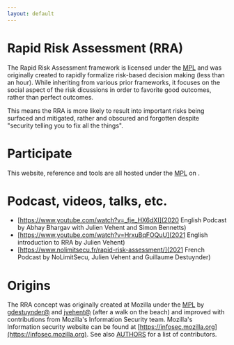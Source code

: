 ```yaml
---
layout: default
---
```


# Rapid Risk Assessment (RRA)

The Rapid Risk Assessment framework is licensed under the [MPL](LICENSE) and was originally created to rapidly formalize risk-based decision making (less than an hour). While inheriting from various prior frameworks, it focuses on the social aspect of the risk dicussions in order to favorite good outcomes, rather than perfect outcomes.

This means the RRA is more likely to result into important risks being surfaced and mitigated, rather and obscured and forgotten despite "security telling you to fix all the things".

# Participate

This website, reference and tools are all hosted under the [MPL](LICENSE) on [](https://github.com/rapidriskassessment).

# Podcast, videos, talks, etc.

- [https://www.youtube.com/watch?v=_fje_HX6dXI](2020 English Podcast by Abhay Bhargav with Julien Vehent and Simon Bennetts)
- [https://www.youtube.com/watch?v=HrxuBqFOQuU](2021 English introduction to RRA by Julien Vehent)
- [https://www.nolimitsecu.fr/rapid-risk-assessment/](2021 French Podcast by NoLimitSecu, Julien Vehent and Guillaume Destuynder)


# Origins

The RRA concept was originally created at Mozilla under the [MPL](LICENSE) by [gdestuynder@](https://github.com/gdestuynder) and [jvehent@](https://github.com/jvehent) (after a walk on the beach) and improved with contributions from Mozilla's Information Security team. Mozilla's Information security website can be found at [https://infosec.mozilla.org](https://infosec.mozilla.org). See also [AUTHORS](AUTHORS.md) for a list of contributors.
